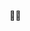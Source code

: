 🥐🥞

<!---
Raphaelgruet/Raphaelgruet is a ✨ special ✨ repository because its `README.md` (this file) appears on your GitHub profile.
You can click the Preview link to take a look at your changes.
--->
